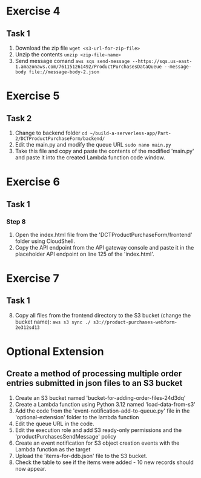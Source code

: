 # Exercise 4
## Task 1
1. Download the zip file
```wget <s3-url-for-zip-file>```
2. Unzip the contents
```unzip <zip-file-name>```
3. Send message comand
```aws sqs send-message --https://sqs.us-east-1.amazonaws.com/761151261492/ProductPurchasesDataQueue --message-body file://message-body-2.json```

# Exercise 5
## Task 2
1. Change to backend folder
```cd ~/build-a-serverless-app/Part-2/DCTProductPurchaseForm/backend/```
2. Edit the main.py and modify the queue URL
```sudo nano main.py```
3. Take this file and copy and paste the contents of the modified 'main.py' and paste it into the created Lambda function code window.

# Exercise 6
## Task 1
### Step 8
1. Open the index.html file from the 'DCTProductPurchaseForm/frontend' folder using CloudShell.
2. Copy the API endpoint from the API gateway console and paste it in the placeholder API endpoint on line 125 of the 'index.html'.

# Exercise 7
## Task 1
8. Copy all files from the frontend directory to the S3 bucket (change the bucket name):
```aws s3 sync ./ s3://product-purchases-webform-2e312sd13```

# Optional Extension

## Create a method of processing multiple order entries submitted in json files to an S3 bucket

1. Create an S3 bucket named 'bucket-for-adding-order-files-24d3dq'
2. Create a Lambda function using Python 3.12 named 'load-data-from-s3'
3. Add the code from the 'event-notification-add-to-queue.py' file in the 'optional-extension' folder to the lambda function
4. Edit the queue URL in the code.
5. Edit the execution role and add S3 ready-only permissions and the 'productPurchasesSendMessage' policy
6. Create an event notification for S3 object creation events with the Lambda function as the target
7. Upload the 'items-for-ddb.json' file to the S3 bucket.
8. Check the table to see if the items were added - 10 new records should now appear.